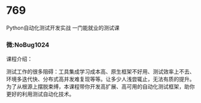 # 769
Python自动化测试开发实战 一门能就业的测试课
### 微:NoBug1024 


课程介绍：

测试工作的很多阻碍：工具集成学习成本高、原生框架不好用、测试效率上不去、环境多迭代快、分布式高并发难复现等等。让多少人浅尝辄止，无法有质的提升。为了从根源上摆脱束缚，本课程带你开发高扩展、高可用的自动化测试框架，助你更好的利用测试自动化技术。
